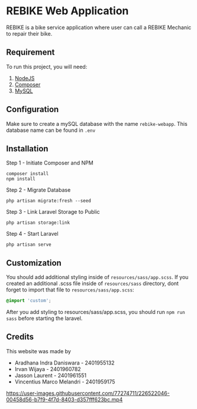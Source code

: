# REBIKE Web Application
REBIKE is a bike service application where user can call a REBIKE Mechanic to repair their bike.

## Requirement
To run this project, you will need:
1. [NodeJS](https://nodejs.org/en/download/current/)
2. [Composer](https://getcomposer.org/download/)
3. [MySQL](https://www.phpmyadmin.net/downloads/)

## Configuration
Make sure to create a mySQL database with the name `rebike-webapp`. This database name can be found in `.env`

## Installation
Step 1 - Initiate Composer and NPM
```
composer install
npm install
```

Step 2 - Migrate Database
```
php artisan migrate:fresh --seed
```

Step 3 - Link Laravel Storage to Public
```
php artisan storage:link
```

Step 4 - Start Laravel
```
php artisan serve
```

## Customization
You should add additional styling inside of `resources/sass/app.scss`. If you created an additional .scss file inside of `resources/sass` directory, dont forget to import that file to `resources/sass/app.scss`:
```scss
@import 'custom';
```

After you add styling to resources/sass/app.scss, you should run `npm run sass` before starting the laravel.

## Credits
This website was made by
- Aradhana Indra Daniswara - 2401955132
- Irvan Wijaya - 2401960782
- Jasson Laurent - 2401961551
- Vincentius Marco Melandri - 2401959175



https://user-images.githubusercontent.com/77274711/226522046-00458d56-b7f9-4f7d-8403-d357fff623bc.mp4



